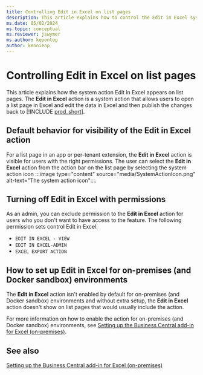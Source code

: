 ```yaml
---
title: Controlling Edit in Excel on list pages
description: This article explains how to control the Edit in Excel system action on list pages.
ms.date: 05/02/2024
ms.topic: conceptual
ms.reviewer: jswymer
ms.author: kepontop
author: kennienp
---
```


# Controlling Edit in Excel on list pages

This article explains how the system action Edit in Excel appears on list pages. The **Edit in Excel** action is a system action that allows users to open a list page in Excel and edit the data in Excel and then publish the changes back to [!INCLUDE [prod_short](includes/prod_short.md)]. 

## Default behavior for visibility of the Edit in Excel action

For a list page in an app or per-tenant extension, the **Edit in Excel** action is visible for users with the right permissions. The user can select the **Edit in Excel** action from the action bar on the list page by selecting the system action icon :::image type="content" source="media/SystemActionIcon.png" alt-text="The system action icon":::.

## Turning off Edit in Excel with permissions

As an admin, you can exclude permission to the **Edit in Excel** action for users who you don't want to have access to the feature. The following permission sets control Edit in Excel: 

- `EDIT IN EXCEL - VIEW`
- `EDIT IN EXCEL-ADMIN`
- `EXCEL EXPORT ACTION`

## How to set up Edit in Excel for on-premises (and Docker sandbox) environments 

The **Edit in Excel** action isn't enabled by default for on-premises (and Docker sandbox) environments and without extra setup, the **Edit in Excel** action doesn't show on list pages that would usually include the action. 

For more information on how to enable the action for on-premises (and Docker sandbox) environments, see [Setting up the Business Central add-in for Excel (on-premises)](../administration/configuring-excel-addin.md).

## See also

[Setting up the Business Central add-in for Excel (on-premises)](../administration/configuring-excel-addin.md)  